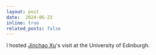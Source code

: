 ```yaml
---
layout: post
date:  2024-06-23
inline: true
related_posts: false
---
```


I hosted [Jinchao Xu](http://www.multigrid.org/xu/)'s visit at the University of Edinburgh. 